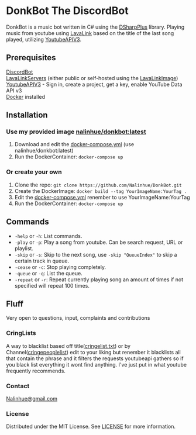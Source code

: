 # DonkBot The DiscordBot
DonkBot is a music bot written in C# using the [DSharpPlus](https://github.com/DSharpPlus/DSharpPlus) library.
Playing music from youtube using [LavaLink](https://github.com/lavalink-devs/Lavalink) based on the title of the last song played, utilizing
[YoutubeAPIV3](https://console.cloud.google.com/apis/library/youtube.googleapis.com).

## Prerequisites
[DiscordBot](https://discord.com/developers/applications)  
[LavaLinkServers](https://lavalink.darrennathanael.com/) (either public or self-hosted using the [LavaLinkImage](https://github.com/lavalink-devs/Lavalink))  
[YoutubeAPIV3](https://console.cloud.google.com/apis/library/youtube.googleapis.com) - Sign in, create a project, get a key, enable YouTube Data API v3  
[Docker](https://www.docker.com/) installed

## Installation

### Use my provided image [nalinhue/donkbot:latest](https://hub.docker.com/repository/docker/nalinhue/donkbot/general)  
1. Download and edit the [docker-compose.yml](https://github.com/Nalinhue/DonkBot/blob/main/docker-compose.yml) (use nalinhue/donkbot:latest)  
2. Run the DockerContainer: `docker-compose up`

### Or create your own  
1. Clone the repo: `git clone https://github.com/Nalinhue/DonkBot.git`  
2. Create the DockerImage: `docker build --tag YourImageName:YourTag .`  
3. Edit the [docker-compose.yml](https://github.com/Nalinhue/DonkBot/blob/main/docker-compose.yml) renember to use YourImageName:YourTag  
4. Run the DockerContainer: `docker-compose up`

## Commands
- `-help` or `-h`: List commands.  
- `-play` or `-p`: Play a song from youtube. Can be search request, URL or playlist.  
- `-skip` or `-s`: Skip to the next song, use `-skip "QueueIndex"` to skip a certain track in queue.  
- `-cease` or `-c`: Stop playing completely.  
- `-queue` or `-q`: List the queue.  
- `-repeat` or `-r`: Repeat currently playing song an amount of times if not specified will repeat 100 times.

## Fluff
Very open to questions, input, complaints and contributions

### CringLists
A way to blacklist based off title([cringelist.txt](https://github.com/Nalinhue/DonkBot/blob/main/CringeLists/cringelist.txt)) or by 
Channel([cringepeoplelist](https://github.com/Nalinhue/DonkBot/blob/main/CringeLists/cringepeoplelist.txt)) edit to your liking but renember it blacklists all that contain the phrase
and it filters the requests youtubeapi gathers so if you black list everything it wont find anything. I've just put in what youtube frequently recommends.

### Contact
Nalinhue@gmail.com

### License
Distributed under the MIT License. See [LICENSE](https://github.com/Nalinhue/DonkBot/blob/main/LICENSE) for more information.
